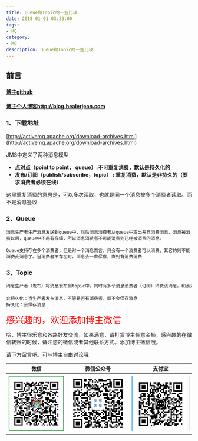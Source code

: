 ```yaml
---
title: Queue和Topic的一些比较
date: 2018-01-01 03:33:00
tags: 
- MQ
category: 
- MQ
description: Queue和Topic的一些比较
---
```


<!-- 

https://raw.githubusercontent.com/HealerJean/HealerJean.github.io/master/blogImages/
　　首行缩进

<font  clalss="healerColor" color="red" size="5" >     </font>

<font  clalss="healerSize"  size="5" >     </font>
-->




## 前言

#### [博主github](https://github.com/HealerJean)
#### [博主个人博客http://blog.healerjean.com](http://HealerJean.github.io)    



### 1、下载地址

[http://activemq.apache.org/download-archives.html](http://activemq.apache.org/download-archives.html)



JMS中定义了两种消息模型

+ **点对点（point to point， queue）:不可重复消费，默认是持久化的**
+ **发布/订阅（publish/subscribe，topic） : 重复消费，默认是非持久的（要求消费者必须在线）**



这里重复消费的意思是，可以多次读取，也就是同一个消息被多个消费者读取。而不是消息签收  



### 2、Queue

```
消息生产者生产消息发送到queue中，然后消息消费者从queue中取出并且消费消息，消息被消费以后，queue中不再有存储，所以消息消费者不可能消费到已经被消费的消息。

Queue支持存在多个消费者，但是对一个消息而言，只会有一个消费者可以消费、其它的则不能消费此消息了。当消费者不存在时，消息会一直保存，直到有消费消费
```



### 3、Topic

```java
消息生产者（发布）将消息发布到topic中，同时有多个消息消费者（订阅）消费该消息。和点对点方式不同，发布到topic的消息会被所有订阅者消费。

非持久化：当生产者发布消息，不管是否有消费者。都不会保存消息
持久化：会保存消息
```



<font  color="red" size="5" >     
感兴趣的，欢迎添加博主微信
 </font>       

   



哈，博主很乐意和各路好友交流，如果满意，请打赏博主任意金额，感兴趣的在微信转账的时候，备注您的微信或者其他联系方式。添加博主微信哦。    

请下方留言吧。可与博主自由讨论哦

|微信 | 微信公众号|支付宝|
|:-------:|:-------:|:------:|
| ![微信](https://raw.githubusercontent.com/HealerJean/HealerJean.github.io/master/assets/img/tctip/weixin.jpg)|![微信公众号](https://raw.githubusercontent.com/HealerJean/HealerJean.github.io/master/assets/img/my/qrcode_for_gh_a23c07a2da9e_258.jpg)|![支付宝](https://raw.githubusercontent.com/HealerJean/HealerJean.github.io/master/assets/img/tctip/alpay.jpg) |



<link rel="stylesheet" href="https://unpkg.com/gitalk/dist/gitalk.css">

<script src="https://unpkg.com/gitalk@latest/dist/gitalk.min.js"></script> 
<div id="gitalk-container"></div>    
 <script type="text/javascript">
    var gitalk = new Gitalk({
		clientID: `1d164cd85549874d0e3a`,
		clientSecret: `527c3d223d1e6608953e835b547061037d140355`,
		repo: `HealerJean.github.io`,
		owner: 'HealerJean',
		admin: ['HealerJean'],
		id: 'GQVYeXfJcWAiau7b',
    });
    gitalk.render('gitalk-container');
</script> 

